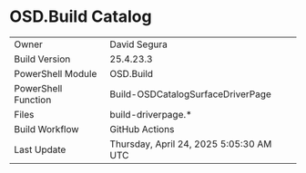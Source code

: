 ﻿# OSD.Build Catalog

| | |
|-|-|
| Owner | David Segura |
| Build Version | 25.4.23.3 |
| PowerShell Module | OSD.Build |
| PowerShell Function | Build-OSDCatalogSurfaceDriverPage |
| Files | build-driverpage.* |
| Build Workflow | GitHub Actions |
| Last Update | Thursday, April 24, 2025 5:05:30 AM UTC |
